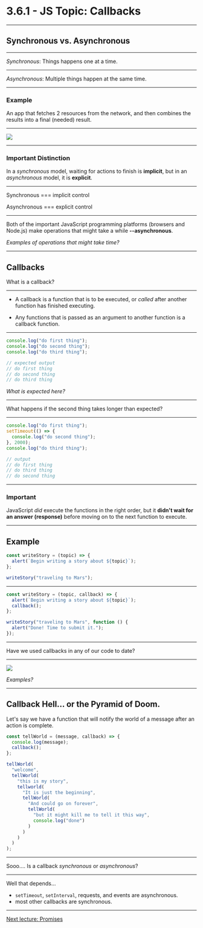# 3.6.1 - JS Topic: Callbacks

---

## Synchronous vs. Asynchronous

---

_Synchronous_: Things happens one at a time.

---

_Asynchronous_: Multiple things happen at the same time.

---

### Example

An app that fetches 2 resources from the network, and then combines the results into a final (needed) result.

---

<img src='./assets/async_sync.png' />

---

### Important Distinction

In a _synchronous_ model, waiting for actions to finish is **implicit**, but in an _asynchronous_ model, it is **explicit**.

---

Synchronous === implicit control

Asynchronous === explicit control

---

Both of the important JavaScript programming platforms (browsers and Node.js) make operations that might take a while **--asynchronous**.

_Examples of operations that might take time?_

---

## Callbacks

What is a callback?

---

- A callback is a function that is to be executed, or _called_ after another function has finished executing.

- Any functions that is passed as an argument to another function is a callback function.

---

```js
console.log("do first thing");
console.log("do second thing");
console.log("do third thing");

// expected output
// do first thing
// do second thing
// do third thing
```

_What is expected here?_

---

What happens if the second thing takes longer than expected?

---

```js
console.log("do first thing");
setTimeout(() => {
  console.log("do second thing");
}, 2000);
console.log("do third thing");

// output
// do first thing
// do third thing
// do second thing
```

---

### Important

JavaScript _did_ execute the functions in the right order,
but it **didn't wait for an answer (response)** before moving on to the next function to execute.

---

## Example

```js
const writeStory = (topic) => {
  alert(`Begin writing a story about ${topic}`);
};

writeStory("traveling to Mars");
```

---

```js
const writeStory = (topic, callback) => {
  alert(`Begin writing a story about ${topic}`);
  callback();
};

writeStory("traveling to Mars", function () {
  alert("Done! Time to submit it.");
});
```

---

Have we used callbacks in any of our code to date?

---

<img src='https://media2.giphy.com/media/nFjDu1LjEADh6/giphy.gif' />

_Examples?_

---

## Callback Hell... or the Pyramid of Doom.

Let's say we have a function that will notify the world of a message after an action is complete.

```js
const tellWorld = (message, callback) => {
  console.log(message);
  callback();
};

tellWorld(
  "welcome",
  tellWorld(
    "this is my story",
    tellworld(
      "It is just the beginning",
      tellWorld(
        "And could go on forever",
        tellWorld(
          "but it might kill me to tell it this way",
          console.log("done")
        )
      )
    )
  )
);
```

---

Sooo.... Is a callback _synchronous_ or _asynchronous_?

---

Well that depends...

- `setTimeout`, `setInterval`, requests, and events are asynchronous.
- most other callbacks are synchronous.

---

[Next lecture: Promises](../lecture-2-promises)
